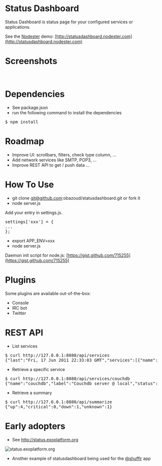 Status Dashboard
=======

Status Dashboard is status page for your configured services or applications.

See the [Nodester](http://nodester.com) demo: [http://statusdashboard.nodester.com](http://statusdashboard.nodester.com)

Screenshots
=======

<img src="http://bazoud.free.fr/wp-content/uploads/ssd1.png" alt="">

<img src="http://bazoud.free.fr/wp-content/uploads/ssd2.png" alt="">

<img src="http://bazoud.free.fr/wp-content/uploads/ssd3.png" alt="">

Dependencies
=======

* See package.json
* run the following command to install the dependencies
<pre class="terminal">
$ npm install
</pre>

Roadmap
=======
* Improve UI: scrollbars, filters, check type column, ...
* Add network services like SMTP, POP3, ...
* Improve REST API to get / push data
...

How To Use
=======

* git clone git@github.com:obazoud/statusdashboard.git
or fork it
* node server.js

Add your entry in settings.js. 

<pre class="json">
settings['xxx'] = {
...
};
</pre>

* export APP_ENV=xxx
* node server.js

Daemon init script for node.js: [https://gist.github.com/715255](https://gist.github.com/715255)

Plugins
=======

Some plugins are available out-of-the-box:
* Console
* IRC bot
* Twitter


REST API
=======

* List services
<pre class="terminal">
$ curl http://127.0.0.1:8080/api/services
{"last":"Fri, 17 Jun 2011 22:33:03 GMT","services":[{"name":"couchdb","label":"Couchdb server @ local","status":"up","statusCode":200,"message":""},{"name":"bazoud.free.fr","label":"Olivier Bazoud blog","status":"up","statusCode":200,"message":""},{"name":"bazoud.free.fr","label":"Olivier Bazoud blog test.php","status":"up","statusCode":200,"message":""},{"name":"redis","label":"Redis server @ local","status":"up","statusCode":0,"message":""},{"name":"FTP Local","label":"Ftp @ local","status":"down","statusCode":0,"message":"ECONNREFUSED, Connection refused"},{"name":"PID file","label":"Pid @ local","status":"unknown","statusCode":9,"message":"EBADF, Bad file descriptor '/tmp/terminal.pid'"}],"lastupdate":"Fri, 17 Jun 2011 22:33:08 GMT","summarize":{"lastupdate":"Fri, 17 Jun 2011 22:33:08 GMT","up":3,"critical":0,"down":1,"unknown":2}}
</pre>

* Retrieve a specific service
<pre class="terminal">
$ curl http://127.0.0.1:8080/api/services/couchdb
{"name":"couchdb","label":"Couchdb server @ local","status":"up","statusCode":200,"message":""}
</pre>

* Retrieve a summary
<pre class="terminal">
$ curl http://127.0.0.1:8080/api/summarize
{"up":4,"critical":0,"down":1,"unknown":1}
</pre>


Early adopters
=======

* See http://status.exoplatform.org

<img src="http://bazoud.free.fr/wp-content/uploads/ssd4.png" alt="status.exoplatform.org">

* Another example of statusdashboard being used for the <a href="https://twitter.com/shufflr">@shufflr</a> app

<img src="http://bazoud.free.fr/wp-content/uploads/ssd5.png" alt="">

